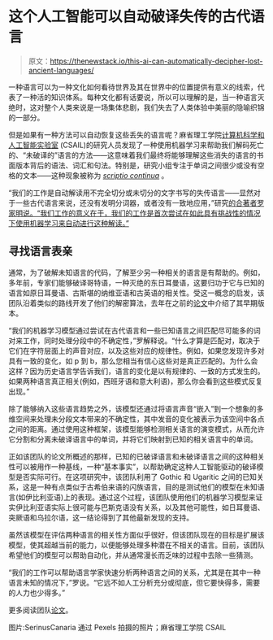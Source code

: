 # 这个人工智能可以自动破译失传的古代语言

> 原文：<https://thenewstack.io/this-ai-can-automatically-decipher-lost-ancient-languages/>

一种语言可以为一种文化如何看待世界及其在世界中的位置提供有意义的线索，代表了一种活的知识体系。每种文化都有话要说，所以可以理解的是，当一种语言灭绝时，这对整个人类来说是一场集体悲剧，我们失去了人类体验中美丽的隐喻织锦的一部分。

但是如果有一种方法可以自动恢复这些丢失的语言呢？麻省理工学院[计算机科学和人工智能实验室](https://www.csail.mit.edu/) (CSAIL)的研究人员发现了一种使用机器学习来帮助我们解码死亡的、“未破译的”语言的方法——这意味着我们最终将能够理解这些消失的语言的书面版本背后的语法、词汇和句法。特别是，研究小组专注于单词之间很少或没有空格的文本——这种现象被称为 [*scriptio continua*](https://en.wikipedia.org/wiki/Scriptio_continua) 。

“我们的工作是自动解读用不完全切分或未切分的文字书写的失传语言——显然对于一些古代语言来说，还没有发明分词器，或者没有一致地应用，”研究[的合著者罗家明说。“我们工作的意义在于，我们的工作是首次尝试在如此具有挑战性的情况下使用机器学习来自动进行这种解读。”](http://people.csail.mit.edu/j_luo/assets/publications/DecipherUnsegmented.pdf)

## 寻找语言表亲

通常，为了破解未知语言的代码，了解至少另一种相关的语言是有帮助的。例如，多年前，专家们能够破译哥特语，一种灭绝的东日耳曼语，这要归功于它与已知的语言如原日耳曼语、古斯堪的纳维亚语和古英语的相关性。受这一概念的启发，该团队沿着类似的路线开发了他们的解密算法，去年在之前的[论文](http://people.csail.mit.edu/j_luo/assets/publications/NeuroDecipher.pdf)中介绍了其早期版本。

“我们的机器学习模型通过尝试在古代语言和一些已知语言之间匹配尽可能多的词对来工作，同时处理分段中的不确定性，”罗解释说。“什么才算是匹配对，取决于它们在字符层面上的声音对应，以及这些对应的规律性。例如，如果您发现许多对具有一致的变化，如 p 到 b，那么您相当有信心这些对是真正匹配的。为什么会这样？因为历史语言学告诉我们，语言的变化是以有规律的、一致的方式发生的。如果两种语言真正相关(例如，西班牙语和意大利语)，那么你会看到这些模式反复出现。”

除了能够纳入这些语言趋势之外，该模型还通过将语言声音“嵌入”到一个想象的多维空间来处理未分段文本带来的不确定性，其中发音的变化被表示为该空间中各点之间的距离。通过使用这种框架，该模型能够检测相关语言的演变模式，从而允许它分割和分离未破译语言中的单词，并将它们映射到已知的相关语言中的单词。

正如该团队的论文所概述的那样，已知的已破译语言和未破译语言之间的这种相关性可以被用作一种基线，一种“基本事实”，以帮助确定这种人工智能驱动的破译模型是否实际可行。在这项研究中，该团队利用了 Gothic 和 Ugaritic 之间的已知关系，这是一种有点类似于古希伯来语的闪族语言，目的是测试他们的模型在未知语言(如伊比利亚语)上的表现。通过这个过程，该团队使用他们的机器学习模型来证实伊比利亚语实际上很可能与巴斯克语没有关系，以及其他可能性，如日耳曼语、突厥语和乌拉尔语，这一结论得到了其他最新发现的支持。

虽然该模型在评估两种语言的相关性方面似乎很好，但该团队现在的目标是扩展该模型，使其超越当前的能力，以便能够处理多种潜在不相关的语言。目前，该团队希望他们的模型可以帮助自动化，并从通常漫长而乏味的过程中去除一些猜测。

“我们的工作可以帮助语言学家快速分析两种语言之间的关系，尤其是在其中一种语言未知的情况下，”罗说。“它远不如人工分析充分或彻底，但它要快得多，需要的人力也少得多。”

更多阅读团队[论文](http://people.csail.mit.edu/j_luo/assets/publications/DecipherUnsegmented.pdf)。

图片:SerinusCanaria 通过 Pexels 拍摄的照片；麻省理工学院 CSAIL

<svg xmlns:xlink="http://www.w3.org/1999/xlink" viewBox="0 0 68 31" version="1.1"><title>Group</title> <desc>Created with Sketch.</desc></svg>